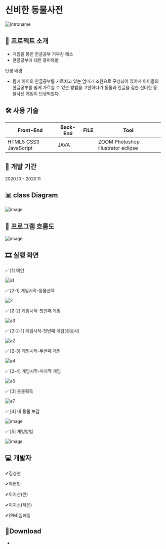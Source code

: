 
# 신비한 동물사전

![introname](https://user-images.githubusercontent.com/54495841/126432118-01b8b335-a9bf-4495-95b9-a6e5fab37803.png)

## 📑 프로젝트 소개

-  게임을 통한 한글공부 거부감 해소
-  한글공부에 대한 흥미유발

  탄생 배경

  - 팀에 아이의 한글공부를 가르치고 있는 엄마가 조원으로 구성되어 있어서 
   아이들의 한글공부를 쉽게 가르칠 수 있는 방법을 고안하다가 동물과 한글을 접한 신비한 동물사전 게임이 탄생되었다.


## 🛠 사용 기술

| Front-End                | Back-End       | FILE     | Tool                              |
| ------------------------ | -------------- | -------- | ----------------------------------|
| HTML5 CSS3 JavaScript    | JAVA           |          | ZOOM Photoshop illustrator eclipse|

## 📅 개발 기간

2020.10 - 2020.11

## 📊 class Diagram

![image](https://user-images.githubusercontent.com/54495841/126433794-1609af9e-37fe-4348-bf8e-2f1b2d426716.png)

## 📖 프로그램 흐름도

![image](https://user-images.githubusercontent.com/54495841/126433767-7bd1cf58-3b3f-4ab1-8af7-f3c21028dbac.png)


## 🎞 실행 화면

✅ [1] 메인 

![a1](https://user-images.githubusercontent.com/54495841/126433847-4b3efafa-76f7-4809-b04d-c1d361625caf.PNG)

✅ [2-1] 게임시작-동물선택

![2](https://user-images.githubusercontent.com/54495841/126433918-5b4f9ad7-95eb-4542-ba2a-9fb61c34348e.PNG)

✅ [2-2] 게임시작-첫번째 게임

![a3](https://user-images.githubusercontent.com/54495841/126433969-82b332ad-25a2-439f-911b-bde2fccdf2c9.PNG)


✅ [2-2-1]  게임시작-첫번째 게임(성공시)

![a2](https://user-images.githubusercontent.com/54495841/126434043-eca98826-9b45-46dd-9c41-27e9f5189d18.PNG)

✅ [2-3] 게임시작-두번째 게임

![a4](https://user-images.githubusercontent.com/54495841/126434114-e4e7dc27-869a-494e-be25-8009a4789349.PNG)

✅ [2-4] 게임시작-마지막 게임

![a5](https://user-images.githubusercontent.com/54495841/126434211-6d420eb0-2640-4d88-93be-5f0fefa70148.PNG)

✅ [3] 동물획득

![a7](https://user-images.githubusercontent.com/54495841/126434291-374c95a3-306a-4365-9d2e-260ff9e51295.PNG)


✅ [4] 내 동물 보감

![image](https://user-images.githubusercontent.com/54495841/126434362-2d1c709d-9d76-463b-9c2b-4ee69ee1fea2.png)


✅ [5] 게임방법

![image](https://user-images.githubusercontent.com/54495841/126434437-0c29b6b4-49ab-4a7f-bff5-f5da88988966.png)


## 💻 개발자

✔김성현

✔박현민

✔이지선(큰)

✔이지선(작은)

✔[PM]임혜영        

## 💼Download

-
